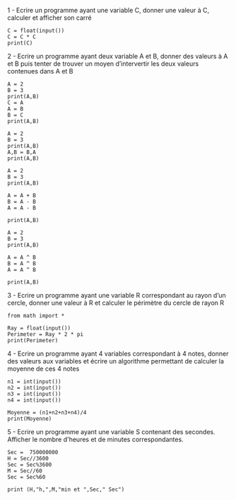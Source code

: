 
1 - Ecrire un programme ayant une variable C, donner une valeur à C, calculer et afficher son carré

```
C = float(input())
C = C * C
print(C)
```

2 - Ecrire un programme ayant deux variable A et B, donner des valeurs à A et B puis tenter de trouver un moyen d’intervertir les deux valeurs contenues dans A et B

```
A = 2
B = 3
print(A,B)
C = A
A = B
B = C
print(A,B)
```

```
A = 2
B = 3
print(A,B)
A,B = B,A
print(A,B)
```

```
A = 2
B = 3
print(A,B)

A = A + B
B = A - B
A = A - B

print(A,B)
```

```
A = 2
B = 3
print(A,B)

A = A ^ B
B = A ^ B
A = A ^ B

print(A,B)
```

3 - Ecrire un programme ayant une variable R correspondant au rayon d’un cercle, donner une valeur à R et calculer le périmètre du cercle de rayon R

```
from math import *

Ray = float(input())
Perimeter = Ray * 2 * pi
print(Perimeter)
```

4 - Ecrire un programme ayant 4 variables correspondant à 4 notes, donner des valeurs aux variables et écrire un algorithme permettant de calculer la moyenne de ces 4 notes

```
n1 = int(input())
n2 = int(input())
n3 = int(input())
n4 = int(input())

Moyenne = (n1+n2+n3+n4)/4
print(Moyenne)
```

5 - Ecrire un programme ayant une variable S contenant des secondes. Afficher le nombre d'heures et de minutes correspondantes.


```
Sec =  750000000
H = Sec//3600
Sec = Sec%3600
M = Sec//60
Sec = Sec%60

print (H,"h,",M,"min et ",Sec," Sec")
```
